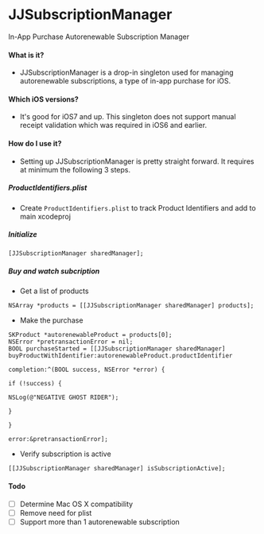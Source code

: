 # JJSubscriptionManager
In-App Purchase Autorenewable Subscription Manager

#### What is it?

-  JJSubscriptionManager is a drop-in singleton used for managing autorenewable subscriptions, a type of in-app purchase for iOS.  

#### Which iOS versions?

-  It's good for iOS7 and up.  This singleton does not support manual receipt validation which was required in iOS6 and earlier.  

#### How do I use it?

-  Setting up JJSubscriptionManager is pretty straight forward.  It requires at minimum the following 3 steps.

##### ProductIdentifiers.plist

-  Create `ProductIdentifiers.plist` to track Product Identifiers and add to main xcodeproj

##### Initialize

```
[JJSubscriptionManager sharedManager];
```

##### Buy and watch subcription

-  Get a list of products
```
NSArray *products = [[JJSubscriptionManager sharedManager] products];
```

-  Make the purchase

```
SKProduct *autorenewableProduct = products[0];
NSError *pretransactionError = nil;
BOOL purchaseStarted = [[JJSubscriptionManager sharedManager] buyProductWithIdentifier:autorenewableProduct.productIdentifier
                                                                            completion:^(BOOL success, NSError *error) {
                                                                                if (!success) {
                                                                                    NSLog(@"NEGATIVE GHOST RIDER");
                                                                                }
                                                                            }
                                                                                 error:&pretransactionError];
```

-  Verify subscription is active
```
[[JJSubscriptionManager sharedManager] isSubscriptionActive];
```

#### Todo

- [ ] Determine Mac OS X compatibility
- [ ] Remove need for plist
- [ ] Support more than 1 autorenewable subscription
